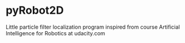 # pyRobot2D
Little particle filter localization program inspired from course  Artificial Intelligence for Robotics at udacity.com
